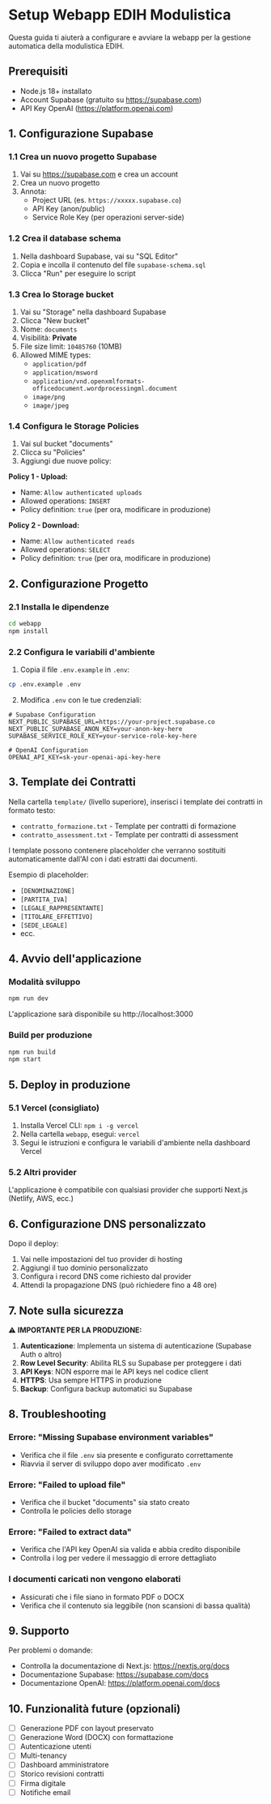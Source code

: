 # Setup Webapp EDIH Modulistica

Questa guida ti aiuterà a configurare e avviare la webapp per la gestione automatica della modulistica EDIH.

## Prerequisiti

- Node.js 18+ installato
- Account Supabase (gratuito su https://supabase.com)
- API Key OpenAI (https://platform.openai.com)

## 1. Configurazione Supabase

### 1.1 Crea un nuovo progetto Supabase

1. Vai su https://supabase.com e crea un account
2. Crea un nuovo progetto
3. Annota:
   - Project URL (es. `https://xxxxx.supabase.co`)
   - API Key (anon/public)
   - Service Role Key (per operazioni server-side)

### 1.2 Crea il database schema

1. Nella dashboard Supabase, vai su "SQL Editor"
2. Copia e incolla il contenuto del file `supabase-schema.sql`
3. Clicca "Run" per eseguire lo script

### 1.3 Crea lo Storage bucket

1. Vai su "Storage" nella dashboard Supabase
2. Clicca "New bucket"
3. Nome: `documents`
4. Visibilità: **Private**
5. File size limit: `10485760` (10MB)
6. Allowed MIME types:
   - `application/pdf`
   - `application/msword`
   - `application/vnd.openxmlformats-officedocument.wordprocessingml.document`
   - `image/png`
   - `image/jpeg`

### 1.4 Configura le Storage Policies

1. Vai sul bucket "documents"
2. Clicca su "Policies"
3. Aggiungi due nuove policy:

**Policy 1 - Upload:**
- Name: `Allow authenticated uploads`
- Allowed operations: `INSERT`
- Policy definition: `true` (per ora, modificare in produzione)

**Policy 2 - Download:**
- Name: `Allow authenticated reads`
- Allowed operations: `SELECT`
- Policy definition: `true` (per ora, modificare in produzione)

## 2. Configurazione Progetto

### 2.1 Installa le dipendenze

```bash
cd webapp
npm install
```

### 2.2 Configura le variabili d'ambiente

1. Copia il file `.env.example` in `.env`:

```bash
cp .env.example .env
```

2. Modifica `.env` con le tue credenziali:

```env
# Supabase Configuration
NEXT_PUBLIC_SUPABASE_URL=https://your-project.supabase.co
NEXT_PUBLIC_SUPABASE_ANON_KEY=your-anon-key-here
SUPABASE_SERVICE_ROLE_KEY=your-service-role-key-here

# OpenAI Configuration
OPENAI_API_KEY=sk-your-openai-api-key-here
```

## 3. Template dei Contratti

Nella cartella `template/` (livello superiore), inserisci i template dei contratti in formato testo:

- `contratto_formazione.txt` - Template per contratti di formazione
- `contratto_assessment.txt` - Template per contratti di assessment

I template possono contenere placeholder che verranno sostituiti automaticamente dall'AI con i dati estratti dai documenti.

Esempio di placeholder:
- `[DENOMINAZIONE]`
- `[PARTITA_IVA]`
- `[LEGALE_RAPPRESENTANTE]`
- `[TITOLARE_EFFETTIVO]`
- `[SEDE_LEGALE]`
- ecc.

## 4. Avvio dell'applicazione

### Modalità sviluppo

```bash
npm run dev
```

L'applicazione sarà disponibile su http://localhost:3000

### Build per produzione

```bash
npm run build
npm start
```

## 5. Deploy in produzione

### 5.1 Vercel (consigliato)

1. Installa Vercel CLI: `npm i -g vercel`
2. Nella cartella `webapp`, esegui: `vercel`
3. Segui le istruzioni e configura le variabili d'ambiente nella dashboard Vercel

### 5.2 Altri provider

L'applicazione è compatibile con qualsiasi provider che supporti Next.js (Netlify, AWS, ecc.)

## 6. Configurazione DNS personalizzato

Dopo il deploy:

1. Vai nelle impostazioni del tuo provider di hosting
2. Aggiungi il tuo dominio personalizzato
3. Configura i record DNS come richiesto dal provider
4. Attendi la propagazione DNS (può richiedere fino a 48 ore)

## 7. Note sulla sicurezza

⚠️ **IMPORTANTE PER LA PRODUZIONE:**

1. **Autenticazione**: Implementa un sistema di autenticazione (Supabase Auth o altro)
2. **Row Level Security**: Abilita RLS su Supabase per proteggere i dati
3. **API Keys**: NON esporre mai le API keys nel codice client
4. **HTTPS**: Usa sempre HTTPS in produzione
5. **Backup**: Configura backup automatici su Supabase

## 8. Troubleshooting

### Errore: "Missing Supabase environment variables"
- Verifica che il file `.env` sia presente e configurato correttamente
- Riavvia il server di sviluppo dopo aver modificato `.env`

### Errore: "Failed to upload file"
- Verifica che il bucket "documents" sia stato creato
- Controlla le policies dello storage

### Errore: "Failed to extract data"
- Verifica che l'API key OpenAI sia valida e abbia credito disponibile
- Controlla i log per vedere il messaggio di errore dettagliato

### I documenti caricati non vengono elaborati
- Assicurati che i file siano in formato PDF o DOCX
- Verifica che il contenuto sia leggibile (non scansioni di bassa qualità)

## 9. Supporto

Per problemi o domande:
- Controlla la documentazione di Next.js: https://nextjs.org/docs
- Documentazione Supabase: https://supabase.com/docs
- Documentazione OpenAI: https://platform.openai.com/docs

## 10. Funzionalità future (opzionali)

- [ ] Generazione PDF con layout preservato
- [ ] Generazione Word (DOCX) con formattazione
- [ ] Autenticazione utenti
- [ ] Multi-tenancy
- [ ] Dashboard amministratore
- [ ] Storico revisioni contratti
- [ ] Firma digitale
- [ ] Notifiche email
